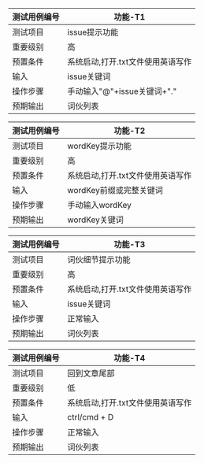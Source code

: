 | 测试用例编号 |                          功能-T1                           |
| ----------- | ------------------------------------------------------ |
| 测试项目     | issue提示功能                                         |
| 重要级别     | 高                                                     |
| 预置条件     | 系统启动,打开.txt文件使用英语写作                                                 |
| 输入        |  issue关键词                                                      |
| 操作步骤     | 手动输入"@"+issue关键词+"."  |
| 预期输出     | 词伙列表                          |

| 测试用例编号 |                          功能-T2                           |
| ----------- | ------------------------------------------------------ |
| 测试项目     | wordKey提示功能                                         |
| 重要级别     | 高                                                     |
| 预置条件     | 系统启动,打开.txt文件使用英语写作                                               |
| 输入        |  wordKey前缀或完整关键词                                                     |
| 操作步骤     | 手动输入wordKey  |
| 预期输出     | wordKey关键词                         |

| 测试用例编号 |                          功能-T3                           |
| ----------- | ------------------------------------------------------ |
| 测试项目     | 词伙细节提示功能                                         |
| 重要级别     | 高                                                     |
| 预置条件     | 系统启动,打开.txt文件使用英语写作                                               |
| 输入        |  issue关键词                                                      |
| 操作步骤     | 正常输入  |
| 预期输出     | 词伙列表                          |

| 测试用例编号 |                          功能-T4                           |
| ----------- | ------------------------------------------------------ |
| 测试项目     | 回到文章尾部                                       |
| 重要级别     | 低                                                   |
| 预置条件     | 系统启动,打开.txt文件使用英语写作                                               |
| 输入        |  ctrl/cmd + D                                                      |
| 操作步骤     | 正常输入  |
| 预期输出     | 词伙列表                          |